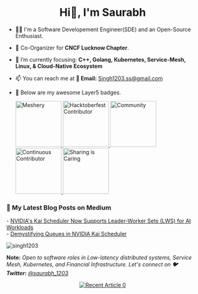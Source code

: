 <h1 align="center">Hi👋, I'm Saurabh </h1>

- 👨‍💻 I'm a Software Developement Engineer(SDE) and an Open-Source Enthusiast.
- 🤝 Co-Organizer for **CNCF Lucknow Chapter**.
- 🌱 I’m currently focusing: **C++, Golang, Kubernetes, Service-Mesh, Linux, & Cloud-Native Ecosystem**
- 📫 You can reach me at **📧 Email:** Singh1203.ss@gmail.com
- :rocket: Below are my awesome Layer5 badges.
  
  <a href= "https://meshery.layer5.io/user/840232a6-f96b-42c3-91a4-f6acc8a5bd36?tab=badges&badge=meshery" >
    <img width="120px" src = "https://badges.layer5.io/assets/badges/meshery/meshery.png" alt = "Meshery" />
    <img width="120px" src = "https://badges.layer5.io/assets/badges/hacktoberfest-contributor/hacktoberfest-contributor.png" alt = "Hacktoberfest Contributor" />
    <img width="120px" src = "https://badges.layer5.io/assets/badges/community/community.png" alt = "Community" />
    <img width="120px" src = "https://badges.layer5.io/assets/badges/continuous-contributor/continuous-contributor.png" alt = "Continuous Contributor" />
    <img width="120px" src = "https://badges.layer5.io/assets/badges/first-share/first-share.png" alt = "Sharing is Caring" />
  </a >

<h3>📝 My Latest Blog Posts on Medium</h3>

<p align="left">
- <a href= https://medium.com/@singh1203.ss/nvidias-kai-scheduler-now-supports-leader-worker-sets-lws-for-ai-workloads-5c69569ec215>NVIDIA's Kai Scheduler Now Supports Leader-Worker Sets (LWS) for AI Workloads</a>
<br>
- <a href= https://medium.com/@singh1203.ss/demystifying-queues-in-nvidia-kai-scheduler-82ece7ef543c>Demystifying Queues in NVIDIA Kai Scheduler</a>

<p align="left"> <img src="https://komarev.com/ghpvc/?username=singh1203&label=Profile+views&style=for-the-badge&color=orange" alt="singh1203" </p>

**Note:** _Open to software roles in Low-latency distributed systems, Service Mesh, Kubernetes, and Financial Infrastructure. Let's connect on **🐦 Twitter:** [@saurabh_1203](https://x.com/saurabh_1203)._


<p align="center">
  <a target="_blank" href="https://github-readme-medium-recent-article.vercel.app/medium/@singh1203.ss/0">
    <img src="https://github-readme-medium-recent-article.vercel.app/medium/@singh1203.ss/0" alt="Recent Article 0">
  </a>
</p>
